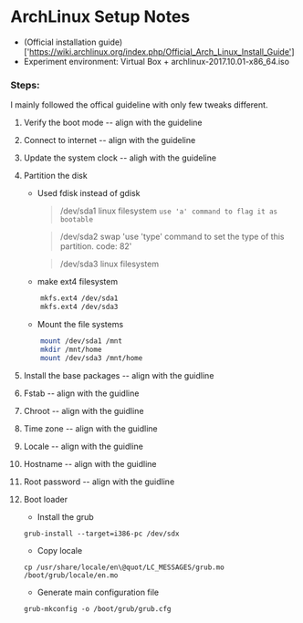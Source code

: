 # ArchLinux Setup Notes

- (Official installation guide)['https://wiki.archlinux.org/index.php/Official_Arch_Linux_Install_Guide']
- Experiment environment: Virtual Box + archlinux-2017.10.01-x86_64.iso


### Steps:

I mainly followed the offical guideline with only few tweaks different.

1. Verify the boot mode -- align with the guideline
2. Connect to internet -- align with the guideline
3. Update the system clock -- aligh with the guideline
4. Partition the disk
	- Used fdisk instead of gdisk
		>/dev/sda1   linux filesystem    `use 'a' command to flag it as bootable`

		>/dev/sda2 	 swap				  'use 'type' command to set the type of this partition. code: 82'
		
		>/dev/sda3    linux filesystem

	- make ext4 filesystem
	```bash
		mkfs.ext4 /dev/sda1
		mkfs.ext4 /dev/sda3
	```
	- Mount the file systems 
	```bash
		mount /dev/sda1 /mnt
		mkdir /mnt/home
		mount /dev/sda3 /mnt/home
	```
5. Install the base packages -- align with the guidline
6. Fstab -- align with the guidline
7. Chroot -- align with the guidline
8. Time zone -- align with the guidline
9. Locale -- align with the guidline
10. Hostname -- align with the guidline
11. Root password -- align with the guidline
12. Boot loader
	- Install the grub
	```
	grub-install --target=i386-pc /dev/sdx
	```
	- Copy locale
	```
	cp /usr/share/locale/en\@quot/LC_MESSAGES/grub.mo /boot/grub/locale/en.mo
	```

	- Generate main configuration file
	```
	grub-mkconfig -o /boot/grub/grub.cfg
	```



